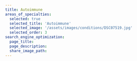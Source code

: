 ```yaml
---
title: Autoimmune
areas_of_specialties:
  selected: true
  selected_title: 'Autoimmune'
  selected_image: '/assets/images/conditions/DSC07519.jpg'
  selected_order: 3
search_engine_optimization:
  page_title:
  page_description:
  share_image_path:
---
```

